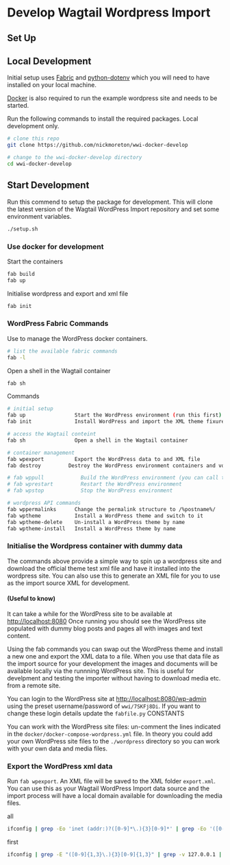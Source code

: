 # Develop Wagtail Wordpress Import

## Set Up

## Local Development

Initial setup uses [Fabric](https://www.fabfile.org/) and [python-dotenv](https://saurabh-kumar.com/python-dotenv/) which you will need to have installed on your local machine.

[Docker](https://www.docker.com/) is also required to run the example wordpress site and needs to be started.

Run the following commands to install the required packages. Local development only.

```bash
# clone this repo
git clone https://github.com/nickmoreton/wwi-docker-develop

# change to the wwi-docker-develop directory
cd wwi-docker-develop
```

## Start Development

Run this commend to setup the package for development. This will clone the latest version of the Wagtail WordPress Import repository and set some environment variables.

```bash
./setup.sh
```

### Use docker for development

Start the containers

```bash
fab build
fab up
```

Initialise wordpress and export and xml file

```bash
fab init
```

### WordPress Fabric Commands

Use to manage the WordPress docker containers.

```bash
# list the available fabric commands
fab -l
```

Open a shell in the Wagtail container

```bash
fab sh
```

Commands

```bash
# initial setup
fab up                Start the WordPress environment (run this first)
fab init              Install WordPress and import the XML theme fixures with media files (run this second)

# access the Wagtail conteint
fab sh                Open a shell in the Wagtail container

# container management
fab wpexport          Export the WordPress data to and XML file
fab destroy         Destroy the WordPress environment containers and volumes (database will lost!)

# fab wppull            Build the WordPress environment (you can call this first but its not necessary)
# fab wprestart         Restart the WordPress environment
# fab wpstop            Stop the WordPress environment

# wordpress API commands
fab wppermalinks      Change the permalink structure to /%postname%/
fab wptheme           Install a WordPress theme and switch to it
fab wptheme-delete    Un-install a WordPress theme by name
fab wptheme-install   Install a WordPress theme by name
```

### Initialise the Wordpress container with dummy data

The commands above provide a simple way to spin up a wordpress site and download the official theme test xml file and have it installed into the wordpress site. You can also use this to  generate an XML file for you to use as the import source XML for development.

#### (Useful to know)

It can take a while for the WordPress site to be available at <http://localhost:8080> Once running you should see the WordPress site populated with dummy blog posts and pages all with images and text content.

Using the fab commands you can swap out the WordPress theme and install a new one and export the XML data to a file. When you use that data file as the import source for your development the images and documents will be available locally via the runnning WordPress site. This is useful for develpment and testing the importer without having to download media etc. from a remote site.

You can login to the WordPress site at <http://localhost:8080/wp-admin> using the preset username/password of `wwi/7SKFj8Di`. If you want to change these login details update the `fabfile.py` CONSTANTS

You can work with the WordPress site files: un-comment the lines indicated in the `docker/docker-compose-wordpress.yml` file. In theory you could add your own WordPress site files to the `./wordpress` directory so you can work with your own data and media files.

### Export the WordPress xml data

Run `fab wpexport`. An XML file will be saved to the XML folder `export.xml`. You can use this as your Wagtail WordPress Import data source and the import process will have a local domain available for downloading the media files.


all
```bash
ifconfig | grep -Eo 'inet (addr:)?([0-9]*\.){3}[0-9]*' | grep -Eo '([0-9]*\.){3}[0-9]*' | grep -v '127.0.0.1'
```

first
```bash
ifconfig | grep -E "([0-9]{1,3}\.){3}[0-9]{1,3}" | grep -v 127.0.0.1 | head -1 | awk '{ print $2 }'
```